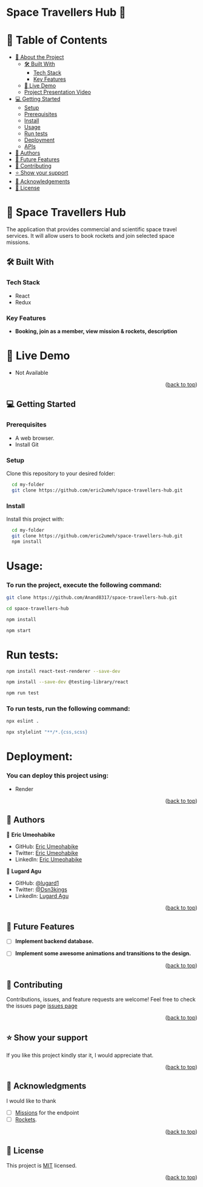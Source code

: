 # Space Travellers Hub 🚀

<a name="readme-top"></a>

# 📗 Table of Contents

- [📖 About the Project](#about-project)
  - [🛠 Built With](#built-with)
    - [Tech Stack](#tech-stack)
    - [Key Features](#key-features)
  - [🚀 Live Demo](#live-demo)
  - [Project Presentation Video](#project-presentation)
- [💻 Getting Started](#getting-started)
  - [Setup](#setup)
  - [Prerequisites](#prerequisites)
  - [Install](#install)
  - [Usage](#usage)
  - [Run tests](#run-tests)
  - [Deployment](#deployment)
  - [APIs](#apis)
- [👥 Authors](#authors)
- [🔭 Future Features](#future-features)
- [🤝 Contributing](#contributing)
- [⭐️ Show your support](#support)
- [🙏 Acknowledgements](#acknowledgements)
- [📝 License](#license)

# 📖 Space Travellers Hub <a name="about-project"></a>

The application that provides commercial and scientific space travel services. It will allow users to book rockets and join selected space missions.

## 🛠 Built With <a name="built-with"></a>

### Tech Stack <a name="tech-stack"></a>

- React
- Redux

### Key Features <a name="key-features"></a>

- **Booking, join as a member, view mission & rockets, description**

# 🚀 Live Demo <a name="live-demo"></a>

- Not Available

<p align="right">(<a href="#readme-top">back to top</a>)</p>

## 💻 Getting Started <a name="getting-started"></a>

### Prerequisites

- A web browser.
- Install Git

### Setup

Clone this repository to your desired folder:

```sh
  cd my-folder
  git clone https://github.com/eric2umeh/space-travellers-hub.git
```

### Install

Install this project with:

```sh
  cd my-folder
  git clone https://github.com/eric2umeh/space-travellers-hub.git
  npm install
```
# Usage:
### To run the project, execute the following command:
  ```sh 
  git clone https://github.com/Anand8317/space-travellers-hub.git
  ```
  ```sh 
  cd space-travellers-hub
  ```
  ```sh 
  npm install
  ```
  ```sh 
  npm start
  ```


# Run tests:

  ```sh 
  npm install react-test-renderer --save-dev
  ```
  ```sh 
  npm install --save-dev @testing-library/react
  ```
  ```sh 
  npm run test
  ```
### To run tests, run the following command:
  ```sh 
  npx eslint .
  ```
   ```sh 
  npx stylelint "**/*.{css,scss}
  ```


# Deployment:
### You can deploy this project using:
- Render

<p align="right">(<a href="#readme-top">back to top</a>)</p>

## 👥 Authors

👤 **Eric Umeohabike**

- GitHub: [Eric Umeohabike](https://github.com/eric2umeh)
- Twitter: [Eric Umeohabike](https://twitter.com/King_Eric_)
- LinkedIn: [Eric Umeohabike](https://www.linkedin.com/in/eric-umeohabike-4a510ba4/)

👤 **Lugard Agu**

- GitHub: [@lugard1](https://github.com/lugard1)
- Twitter: [@Dsn3kings](https://twitter.com/Dsn3kings)
- LinkedIn: [Lugard Agu](https://linkedin.com/in/linkedinhandle)

<p align="right">(<a href="#readme-top">back to top</a>)</p>

## 🔭 Future Features <a name="future-features"></a>

- [ ] **Implement backend database.**
- [ ] **Implement some awesome animations and transitions to the design.**


<p align="right">(<a href="#readme-top">back to top</a>)</p>

## 🤝 Contributing <a name="contributing"></a>

Contributions, issues, and feature requests are welcome!
Feel free to check the issues page [issues page](https://github.com/eric2umeh/space-travellers-hub/issues)

<p align="right">(<a href="#readme-top">back to top</a>)</p>

## ⭐️ Show your support <a name="support"></a>

If you like this project kindly star it, I would appreciate that.

<p align="right">(<a href="#readme-top">back to top</a>)</p>

## 🙏 Acknowledgments <a name="acknowledgements"></a>

I would like to thank 
- [ ] [Missions](https://api.spacexdata.com/v3/missions) for the endpoint
- [ ] [Rockets](https://api.spacexdata.com/v4/rockets).

<p align="right">(<a href="#readme-top">back to top</a>)</p>

## 📝 License <a name="license"></a>

This project is [MIT](./LICENSE) licensed.

<p align="right">(<a href="#readme-top">back to top</a>)</p>
